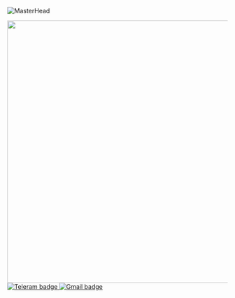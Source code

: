 ![MasterHead](./images/banner.png)

<div id="header" align="center">
<img src="https://media.giphy.com/media/v1.Y2lkPTc5MGI3NjExZzVybWgwanFtaHloeGJreHVnZWthbm95Z3pybHFxdHhoZGdvcTBkMyZlcD12MV9pbnRlcm5hbF9naWZfYnlfaWQmY3Q9Zw/nzCDqg3pNqg7K/giphy.gif" width="600"/>
</div>
<div id="badges">
  <a href="https://t.me/Ronlnn">
  <img src="https://img.shields.io/badge/Telegram-blue?style=for-the-badge&logo=Telegram&logoColor=white" alt="Teleram badge">
  </a>
  <a href="mailto:artking01kg@gmail.com">
    <img src="https://img.shields.io/badge/Gmail-orange?style=for-the-badge&logo=Gmail&logoColor=white" alt="Gmail badge">
  </a>
</div>
